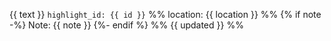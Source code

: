 {{ text }} `highlight_id: {{ id }}` %% location: {{ location }} %%
{% if note -%}
Note: {{ note }}
{%- endif %} %% {{ updated }} %%

